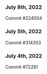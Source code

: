 ### July 8th, 2022

Commit #224004

### July 5th, 2022

Commit #314353


### July 4th, 2022

Commit #72281

